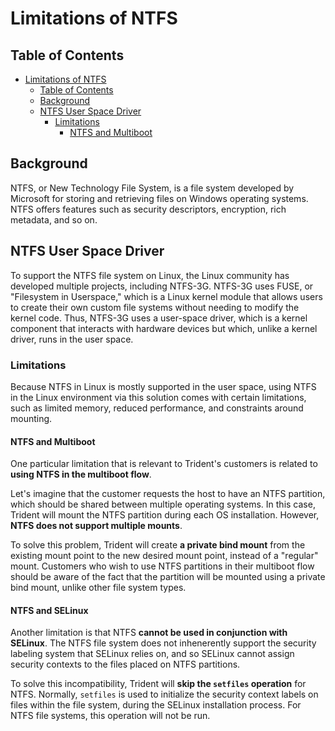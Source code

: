 # Limitations of NTFS

## Table of Contents

- [Limitations of NTFS](#limitations-of-ntfs)
  - [Table of Contents](#table-of-contents)
  - [Background](#background)
  - [NTFS User Space Driver](#ntfs-user-space-driver)
    - [Limitations](#limitations)
      - [NTFS and Multiboot](#ntfs-and-multiboot)

## Background

NTFS, or New Technology File System, is a file system developed by Microsoft
for storing and retrieving files on Windows operating systems. NTFS offers
features such as security descriptors, encryption, rich metadata, and so on.

## NTFS User Space Driver

To support the NTFS file system on Linux, the Linux community has developed
multiple projects, including NTFS-3G. NTFS-3G uses FUSE, or "Filesystem in
Userspace," which is a Linux kernel module that allows users to create their
own custom file systems without needing to modify the kernel code. Thus,
NTFS-3G uses a user-space driver, which is a kernel component that interacts
with hardware devices but which, unlike a kernel driver, runs in the user
space.

### Limitations

Because NTFS in Linux is mostly supported in the user space, using NTFS in the
Linux environment via this solution comes with certain limitations, such as
limited memory, reduced performance, and constraints around mounting.

#### NTFS and Multiboot

One particular limitation that is relevant to Trident's customers is related to
**using NTFS in the multiboot flow**.

Let's imagine that the customer requests the host to have an NTFS partition,
which should be shared between multiple operating systems. In this case,
Trident will mount the NTFS partition during each OS installation. However,
**NTFS does not support multiple mounts**.

To solve this problem, Trident will create **a private bind mount** from the
existing mount point to the new desired mount point, instead of a "regular"
mount. Customers who wish to use NTFS partitions in their multiboot flow
should be aware of the fact that the partition will be mounted using a private
bind mount, unlike other file system types.

#### NTFS and SELinux

Another limitation is that NTFS **cannot be used in conjunction with SELinux**.
The NTFS file system does not inhenerently support the security labeling system
that SELinux relies on, and so SELinux cannot assign security contexts to the
files placed on NTFS partitions.

To solve this incompatibility, Trident will **skip the `setfiles` operation**
for NTFS. Normally, `setfiles` is used to initialize the security context
labels on files within the file system, during the SELinux installation
process. For NTFS file systems, this operation will not be run.
